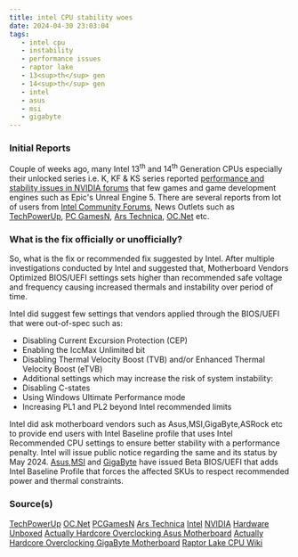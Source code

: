 ```yaml
---
title: intel CPU stability woes
date: 2024-04-30 23:03:04
tags:
   - intel cpu
   - instability
   - performance issues
   - raptor lake
   - 13<sup>th</sup> gen
   - 14<sup>th</sup> gen
   - intel
   - asus
   - msi
   - gigabyte
---
```


### Initial Reports
Couple of weeks ago, many Intel 13<sup>th</sup> and 14<sup>th</sup> Generation CPUs especially their unlocked series i.e. K, KF & KS series reported [performance and stability issues in NVIDIA forums](https://www.nvidia.com/en-us/geforce/forums/game-ready-drivers/13/542018/performance-issues-and-stability-problems-with-nvi/#!%2Ffollowing) that few games and game development engines such as Epic's Unreal Engine 5.
There are several reports from lot of users from [Intel Community Forums](https://community.intel.com/t5/Processors/Regarding-Reports-of-13th-14th-Gen-Unlocked-Desktop-Users/td-p/1575863?profile.language=en), News Outlets such as [TechPowerUp](https://www.techpowerup.com/321461/nvidia-points-intel-raptor-lake-cpu-users-to-get-help-from-intel-amid-system-instability-issues), [PC GamesN](https://www.pcgamesn.com/nvidia/gpu-intel-raptor-lake-issues), [Ars Technica](https://arstechnica.com/gadgets/2024/04/intel-is-investigating-game-crashes-on-top-end-core-i9-desktop-cpus/), [OC.Net](https://www.overclock.net/threads/official-asus-strix-maximus-z790-owners-thread.1800191/page-853#post-29323821) etc.
<!-- more -->

### What is the fix officially or unofficially?

So, what is the fix or recommended fix suggested by Intel. After multiple investigations conducted by Intel and suggested that, Motherboard Vendors Optimized BIOS/UEFI settings sets higher than recommended safe voltage and frequency causing increased thermals and instability over period of time.

Intel did suggest few settings that vendors applied through the BIOS/UEFI that were out-of-spec such as:
- Disabling Current Excursion Protection (CEP)
- Enabling the IccMax Unlimited bit
- Disabling Thermal Velocity Boost (TVB) and/or Enhanced Thermal Velocity Boost (eTVB)
- Additional settings which may increase the risk of system instability:
- Disabling C-states
- Using Windows Ultimate Performance mode
- Increasing PL1 and PL2 beyond Intel recommended limits

Intel did ask motherboard vendors such as Asus,MSI,GigaByte,ASRock etc to provide end users with Intel Baseline profile that uses Intel Recommended CPU settings to ensure better stability with a performance penalty. Intel will issue public notice regarding the same and its status by May 2024.
[Asus](https://rog.asus.com/motherboards/rog-maximus/rog-maximus-z790-formula/helpdesk_bios/),[MSI](https://www.msi.com/blog/improving-gaming-stability-for-intel-core-i9-13900k-and-core-i9-14900k) and [GigaByte](https://www.techpowerup.com/321905/superior-stability-by-gigabyte-beta-bios-with-intel-baseline-on-z790-b760-motherboards) have issued Beta BIOS/UEFI that adds Intel Baseline Profile that forces the affected SKUs to respect recommended power and thermal constraints.

### Source(s)
[TechPowerUp](https://www.techpowerup.com/321959/intel-statement-on-stability-issues-motherboard-makers-to-blame)
[OC.Net](https://www.overclock.net/threads/official-asus-strix-maximus-z790-owners-thread.1800191/page-853#post-29323821)
[PCGamesN](https://www.pcgamesn.com/nvidia/gpu-intel-raptor-lake-issues)
[Ars Technica](https://arstechnica.com/gadgets/2024/04/intel-is-investigating-game-crashes-on-top-end-core-i9-desktop-cpus/)
[Intel](https://community.intel.com/t5/Processors/Regarding-Reports-of-13th-14th-Gen-Unlocked-Desktop-Users/td-p/1575863?profile.language=en)
[NVIDIA](https://www.nvidia.com/en-us/geforce/forums/game-ready-drivers/13/542018/performance-issues-and-stability-problems-with-nvi/#!%2Ffollowing)
[Hardware Unboxed](https://youtu.be/OdF5erDRO-c?si=P4tQYerS0MZJXHJx)
[Actually Hardcore Overclocking Asus Motherboard](https://youtu.be/1LluNJiJ88A?si=RDIGdnwbGLJ1MbRE)
[Actually Hardcore Overclocking GigaByte Motherboard](https://youtu.be/jNwFFJyAqQU?si=dlr4WgDM2IuKj0Bo)
[Raptor Lake CPU Wiki](https://en.wikipedia.org/wiki/Raptor_Lake)
